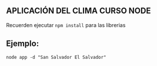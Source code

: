 ## APLICACIÓN DEL CLIMA CURSO NODE

Recuerden ejecutar ```npm install``` para las librerias

## Ejemplo:
```
node app -d "San Salvador El Salvador"
```